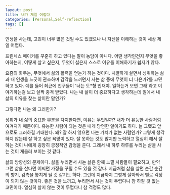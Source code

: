 ```yaml
---
layout: post
title: 내가 제일 어렵다
categories: [Personal,Self-reflection]
tags: []
---
```


인생을 사는데, 고민이 너무 많은 것일 수도 있겠으나 나 자신을 이해하는 것이 세상 제일 어렵다.

프린세스 메이커를 꾸준히 하고 있다는 말이 농담이 아니다. 어떤 생각인건지 무엇을 좋아하는지, 어떻게 살고 싶은지, 무엇이 싫은지 스스로 이유를 이해하기가 쉽지가 않다.

요즘의 화두는, 무엇에서 삶의 활력을 얻는가 하는 것이다. 치열하게 살면서 성취하는 삶과 내 인생을 느긋이 관조하며 감각을 느끼면서 사는 삶 중에 무엇이 더 나은가?를 고민하고 있다. 예를 들어 최근에 친구들이 '너는 토*형 인재야. 일하는거 보면 그래'라고 이야기하는걸 보고 살짝 충격 받았다. 나는 내 삶이 더 중요하다고 생각하는데 일에서 내 삶의 이유를 찾는 삶이란 말인가?

 그렇다면 나는 왜 그러한가?

성취가 내 삶의 중요한 부분을 차지한다면, 이유는 무엇일까? 내가 더 유능한 사람처럼 여겨지기 때문이다. 유능한 사람이 되는 것은 내게 당연한 일이기도 하다. 늘 그랬고 앞으로도 그러하길 기대한다. 왜? 잘 하지 않으면 나는 가치가 없는 사람인가? 그렇게 생각하지 않는데 잘 하고 싶은 욕망이 있다. 잘 못하는 것도 많지만 노력하고 열심히 해서 잘 하는 것이 나에게 굉장히 긍정적인 감정을 준다. 그래서 내 하루 하루를 누리는 삶을 사는 것이 게을러 보이는 것 같다.

삶의 방향성의 문제이다. 삶을 누리면서 사는 삶은 함께 느낄 사람들이 필요하고, 만약 그런 삶을 산다면 어쩌면 가정을 꾸릴 수도 있을 것 같다. 지금처럼 삶을 살면 순간 순간의 향기, 감촉을 놓치게 될 것 같기도 하다. 그런데 지금까지 그렇게 살아와서 별로 걱정이 되지 않는 것이다. 좋은 것을 느끼고, 누리면서 사는 것이 두렵다니 참 하잘 것 없는 고민이다. 열심히 살지 않는 것이 두렵다니 참 걱정도 많다.
